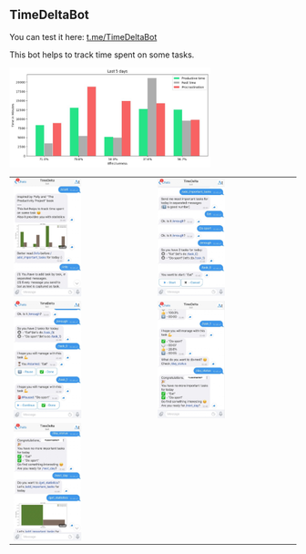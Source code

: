 ## TimeDeltaBot

You can test it here: [t.me/TimeDeltaBot](t.me/TimeDeltaBot)

This bot helps to track time spent on some tasks.

<img src='res/demo.png' width='70%'>

<table>
    <tr>
        <td><img src='res/1.jpg' width='50%'></td>
        <td><img src='res/2.jpg' width='50%'></td>
    </tr>
    <tr>
        <td><img src='res/3.jpg' width='50%'></td>
        <td><img src='res/4.jpg' width='50%'></td>
    </tr>
    <tr>
        <td><img src='res/5.jpg' width='50%'></td>
    </tr>
</table>
